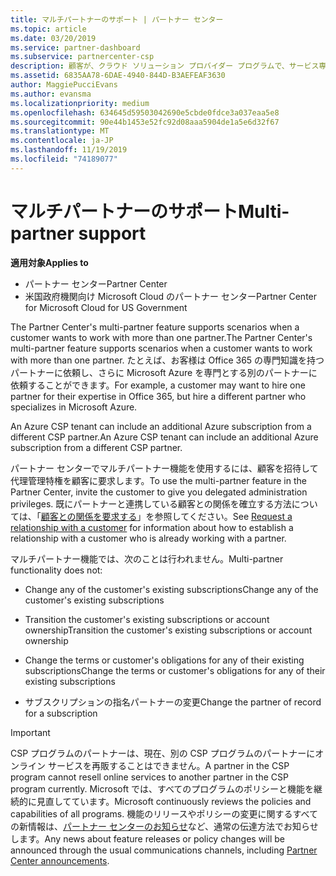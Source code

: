 ```yaml
---
title: マルチパートナーのサポート | パートナー センター
ms.topic: article
ms.date: 03/20/2019
ms.service: partner-dashboard
ms.subservice: partnercenter-csp
description: 顧客が、クラウド ソリューション プロバイダー プログラムで、サービス専門分野の異なる複数のパートナーとの連携を求める場合があります。
ms.assetid: 6835AA78-6DAE-4940-844D-B3AEFEAF3630
author: MaggiePucciEvans
ms.author: evansma
ms.localizationpriority: medium
ms.openlocfilehash: 634645d59503042690e5cbde0fdce3a037eaa5e8
ms.sourcegitcommit: 90e44b1453e52fc92d08aaa5904de1a5e6d32f67
ms.translationtype: MT
ms.contentlocale: ja-JP
ms.lasthandoff: 11/19/2019
ms.locfileid: "74189077"
---
```

# <a name="multi-partner-support"></a><span data-ttu-id="967fb-103">マルチパートナーのサポート</span><span class="sxs-lookup"><span data-stu-id="967fb-103">Multi-partner support</span></span>

<span data-ttu-id="967fb-104">**適用対象**</span><span class="sxs-lookup"><span data-stu-id="967fb-104">**Applies to**</span></span>

-  <span data-ttu-id="967fb-105">パートナー センター</span><span class="sxs-lookup"><span data-stu-id="967fb-105">Partner Center</span></span>
-  <span data-ttu-id="967fb-106">米国政府機関向け Microsoft Cloud のパートナー センター</span><span class="sxs-lookup"><span data-stu-id="967fb-106">Partner Center for Microsoft Cloud for US Government</span></span>

<span data-ttu-id="967fb-107">The Partner Center's multi-partner feature supports scenarios when a customer wants to work with more than one partner.</span><span class="sxs-lookup"><span data-stu-id="967fb-107">The Partner Center's multi-partner feature supports scenarios when a customer wants to work with more than one partner.</span></span> <span data-ttu-id="967fb-108">たとえば、お客様は Office 365 の専門知識を持つパートナーに依頼し、さらに Microsoft Azure を専門とする別のパートナーに依頼することができます。</span><span class="sxs-lookup"><span data-stu-id="967fb-108">For example, a customer may want to hire one partner for their expertise in Office 365, but hire a different partner who specializes in Microsoft Azure.</span></span> 

<span data-ttu-id="967fb-109">An Azure CSP tenant can include an additional Azure subscription from a different CSP partner.</span><span class="sxs-lookup"><span data-stu-id="967fb-109">An Azure CSP tenant can include an additional Azure subscription from a different CSP partner.</span></span>

<span data-ttu-id="967fb-110">パートナー センターでマルチパートナー機能を使用するには、顧客を招待して代理管理特権を顧客に要求します。</span><span class="sxs-lookup"><span data-stu-id="967fb-110">To use the multi-partner feature in the Partner Center, invite the customer to give you delegated administration privileges.</span></span> <span data-ttu-id="967fb-111">既にパートナーと連携している顧客との関係を確立する方法については、「[顧客との関係を要求する](request-a-relationship-with-a-customer.md)」を参照してください。</span><span class="sxs-lookup"><span data-stu-id="967fb-111">See [Request a relationship with a customer](request-a-relationship-with-a-customer.md) for information about how to establish a relationship with a customer who is already working with a partner.</span></span>

<span data-ttu-id="967fb-112">マルチパートナー機能では、次のことは行われません。</span><span class="sxs-lookup"><span data-stu-id="967fb-112">Multi-partner functionality does not:</span></span>

- <span data-ttu-id="967fb-113">Change any of the customer's existing subscriptions</span><span class="sxs-lookup"><span data-stu-id="967fb-113">Change any of the customer's existing subscriptions</span></span>

- <span data-ttu-id="967fb-114">Transition the customer's existing subscriptions or account ownership</span><span class="sxs-lookup"><span data-stu-id="967fb-114">Transition the customer's existing subscriptions or account ownership</span></span>

- <span data-ttu-id="967fb-115">Change the terms or customer's obligations for any of their existing subscriptions</span><span class="sxs-lookup"><span data-stu-id="967fb-115">Change the terms or customer's obligations for any of their existing subscriptions</span></span>

- <span data-ttu-id="967fb-116">サブスクリプションの指名パートナーの変更</span><span class="sxs-lookup"><span data-stu-id="967fb-116">Change the partner of record for a subscription</span></span>

> [!IMPORTANT]  
> <span data-ttu-id="967fb-117">CSP プログラムのパートナーは、現在、別の CSP プログラムのパートナーにオンライン サービスを再販することはできません。</span><span class="sxs-lookup"><span data-stu-id="967fb-117">A partner in the CSP program cannot resell online services to another partner in the CSP program currently.</span></span> <span data-ttu-id="967fb-118">Microsoft では、すべてのプログラムのポリシーと機能を継続的に見直してています。</span><span class="sxs-lookup"><span data-stu-id="967fb-118">Microsoft continuously reviews the policies and capabilities of all programs.</span></span> <span data-ttu-id="967fb-119">機能のリリースやポリシーの変更に関するすべての新情報は、[パートナー センターのお知らせ](https://partner.microsoft.com/pcv/announcements)など、通常の伝達方法でお知らせします。</span><span class="sxs-lookup"><span data-stu-id="967fb-119">Any news about feature releases or policy changes will be announced through the usual communications channels, including [Partner Center announcements](https://partner.microsoft.com/pcv/announcements).</span></span>






